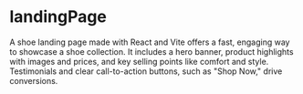 # landingPage
 A shoe landing page made with React and Vite offers a fast, engaging way to showcase a shoe collection. It includes a hero banner, product highlights with images and prices, and key selling points like comfort and style. Testimonials and clear call-to-action buttons, such as "Shop Now," drive conversions.
